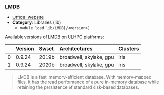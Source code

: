 ### [LMDB](https://symas.com/lmdb)

* [Official website](https://symas.com/lmdb)
* __Category__: Libraries (lib)
    -  `module load lib/LMDB[/<version>]`

Available versions of [LMDB](https://symas.com/lmdb) on ULHPC platforms:

|    | Version   | Swset   | Architectures           | Clusters   |
|---:|:----------|:--------|:------------------------|:-----------|
|  0 | 0.9.24    | 2019b   | broadwell, skylake, gpu | iris       |
|  1 | 0.9.24    | 2020b   | broadwell, skylake, gpu | iris       |

> LMDB is a fast, memory-efficient database. With memory-mapped files, it has the read performance of a pure in-memory database while retaining the persistence of standard disk-based databases.
